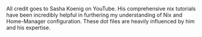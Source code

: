 All credit goes to Sasha Koenig on YouTube. His comprehensive nix tutorials have been incredibly helpful in furthering my understanding of Nix and Home-Manager configuration. These dot files are heavily influenced by him and his expertise.
